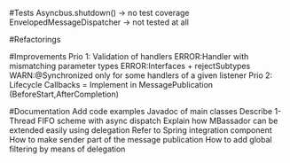 #Tests
Asyncbus.shutdown() -> no test coverage
EnvelopedMessageDispatcher -> not tested at all

#Refactorings


#Improvements
Prio 1: Validation of handlers
    ERROR:Handler with mismatching parameter types
    ERROR:Interfaces + rejectSubtypes
    WARN:@Synchronized only for some handlers of a given listener
Prio 2: Lifecycle Callbacks = Implement in MessagePublication (BeforeStart,AfterCompletion)


#Documentation
Add code examples Javadoc of main classes
Describe 1-Thread FIFO scheme with async dispatch
Explain how MBassador can be extended easily using delegation
Refer to Spring integration component
How to make sender part of the message publication
How to add global filtering by means of delegation
